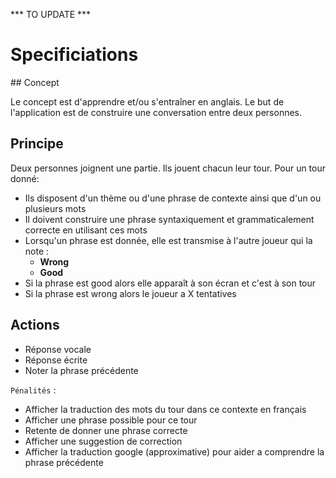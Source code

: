 *** TO UPDATE ***
# Specificiations

## Concept


Le concept est d'apprendre et/ou s'entraîner en anglais. Le but de l'application est de construire une conversation entre deux personnes.

## Principe

Deux personnes joignent une partie. Ils jouent chacun leur tour. Pour un tour donné:
- Ils disposent d'un thème ou d'une phrase de contexte ainsi que d'un ou plusieurs mots
- Il doivent construire une phrase syntaxiquement et grammaticalement correcte en utilisant ces mots
- Lorsqu'un phrase est donnée, elle est transmise à l'autre joueur qui la note :
  - **Wrong**
  - **Good**
- Si la phrase est good alors elle apparaît à son écran et c'est à son tour
- Si la phrase est wrong alors le joueur a X tentatives

## Actions

- Réponse vocale
- Réponse écrite
- Noter la phrase précédente

`Pénalités` :
- Afficher la traduction des mots du tour dans ce contexte en français
- Afficher une phrase possible pour ce tour
- Retente de donner une phrase correcte
- Afficher une suggestion de correction
- Afficher la traduction google (approximative) pour aider a comprendre la phrase précédente
